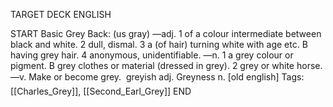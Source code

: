 TARGET DECK
ENGLISH

START
Basic
Grey
Back: (us gray) —adj. 1 of a colour intermediate between black and white. 2 dull, dismal. 3 a (of hair) turning white with age etc. B having grey hair. 4 anonymous, unidentifiable. —n. 1 a grey colour or pigment. B grey clothes or material (dressed in grey). 2 grey or white horse. —v. Make or become grey.  greyish adj. Greyness n. [old english]
Tags: [[Charles_Grey]], [[Second_Earl_Grey]]
END
